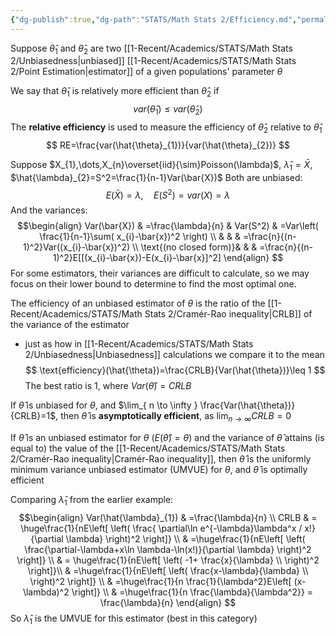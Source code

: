 ```yaml
---
{"dg-publish":true,"dg-path":"STATS/Math Stats 2/Efficiency.md","permalink":"/stats/math-stats-2/efficiency/","created":"2025-01-28T12:26:52.574-05:00","updated":"2025-07-07T17:32:42.432-04:00"}
---
```


Suppose $\hat{\theta}_{1}$ and $\hat{\theta}_{2}$ are two [[1-Recent/Academics/STATS/Math Stats 2/Unbiasedness\|unbiased]] [[1-Recent/Academics/STATS/Math Stats 2/Point Estimation\|estimator]] of a given populations' parameter $\theta$ 

We say that $\hat{\theta}_{1}$ is relatively more efficient than $\hat{\theta}_{2}$ if
$$
var(\hat{\theta}_{1})\leq var(\hat{\theta}_{2})
$$
The **relative efficiency** is used to measure the efficiency of $\hat{\theta}_{2}$ relative to $\hat{\theta}_{1}$
$$
RE=\frac{var(\hat{\theta}_{1})}{var(\hat{\theta}_{2})}
$$

Suppose $X_{1},\dots,X_{n}\overset{iid}{\sim}Poisson(\lambda)$, $\hat{\lambda}_{1}=\bar{X}$, $\hat{\lambda}_{2}=S^2=\frac{1}{n-1}Var(\bar{X})$
Both are unbiased:
$$
E(\bar{X})=\lambda, \quad E(S^2)=var(X)=\lambda
$$
And the variances:
$$\begin{align} 
Var(\bar{X}) & =\frac{\lambda}{n}  & Var(S^2) & =Var\left( \frac{1}{n-1}\sum( x_{i}-\bar{x})^2 \right) \\
 &    &   & =\frac{n}{(n-1)^2}Var((x_{i}-\bar{x})^2) \\
 \text{(no closed form)}&  &  & =\frac{n}{(n-1)^2}E[[(x_{i}-\bar{x})-E(x_{i}-\bar{x}]^2]
\end{align}
$$
For some estimators, their variances are difficult to calculate, so we may focus on their lower bound to determine to find the most optimal one.

The efficiency of an unbiased estimator of $\theta$ is the ratio of the [[1-Recent/Academics/STATS/Math Stats 2/Cramér-Rao inequality\|CRLB]] of the variance of the estimator
- just as how in [[1-Recent/Academics/STATS/Math Stats 2/Unbiasedness\|Unbiasedness]] calculations we compare it to the mean
$$
\text{efficiency}(\hat{\theta})=\frac{CRLB}{Var(\hat{\theta})}\leq 1
$$
The best ratio is 1, where $Var(\hat{\theta})=CRLB$

If $\hat{\theta}$ is unbiased for $\theta$, and $\lim_{ n \to \infty } \frac{Var(\hat{\theta})}{CRLB}=1$, then $\hat{\theta}$ is **asymptotically efficient**, as $\lim_{ n \to \infty }CRLB=0$

If $\hat{\theta}$ is an unbiased estimator for $\theta$ ($E(\hat{\theta})=\theta$) and the variance of $\hat{\theta}$ attains (is equal to) the value of the [[1-Recent/Academics/STATS/Math Stats 2/Cramér-Rao inequality\|Cramér-Rao inequality]], then $\hat{\theta}$ is the uniformly minimum variance unbiased estimator (UMVUE) for $\theta$, and $\hat{\theta}$ is optimally efficient

Comparing $\hat{\lambda}_{1}$ from the earlier example:
$$\begin{align}
Var(\hat{\lambda}_{1}) & =\frac{\lambda}{n} \\
 CRLB  & = \huge\frac{1}{nE\left[ \left( \frac{ \partial\ln e^{-\lambda}\lambda^x / x!}{\partial \lambda} \right)^2 \right]} \\
 & =\huge\frac{1}{nE\left[ \left(  \frac{\partial-\lambda+x\ln \lambda-\ln(x!)}{\partial \lambda} \right)^2 \right]}   \\
  & = \huge\frac{1}{nE\left[ \left(  -1+ \frac{x}{\lambda} \\
 \right)^2 \right]}\\
 & =\huge\frac{1}{nE\left[ \left(  \frac{x-\lambda}{\lambda} \\
 \right)^2 \right]} \\
 & =\huge\frac{1}{n \frac{1}{\lambda^2}E\left[ (x-\lambda)^2 \right]} \\
 & =\huge\frac{1}{n \frac{\lambda}{\lambda^2}} = \frac{\lambda}{n} 
\end{align}
$$
So $\hat{\lambda}_{1}$ is the UMVUE for this estimator (best in this category)


